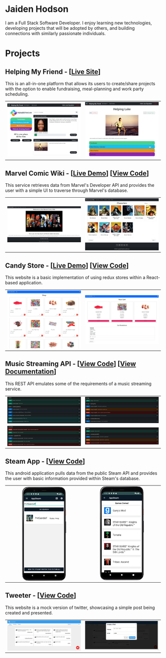 # Jaiden Hodson
I am a Full Stack Software Developer. I enjoy learning new technologies, developing projects that will be adopted by others, and building connections with similarly passionate individuals.

# Projects
## Helping My Friend - [[Live Site](http://helpingmyfriend.com)]
This is an all-in-one platform that allows its users to create/share projects with the option to enable fundraising, meal-planning and work party scheduling.
<table><tr>
<td> <img title="HelpingMyFriend.com [Home Page]" alt="HelpingMyFriend.com [Home Page]" src="/public/images/portfolio/HMF[Home].jpeg"/> </td>
<td> <img title="HelpingMyFriend.com [Project Page]" alt="HelpingMyFriend.com [Project Page]" src="/public/images/portfolio/HMF[Project].jpeg"/> </td>
</tr></table>

## Marvel Comic Wiki - [[Live Demo](https://main.d1c9vulyxwkdj2.amplifyapp.com)] [[View Code](https://github.com/PvtGandalf/MarvelComicWiki)]
This service retrieves data from Marvel's Developer API and provides the user with a simple UI to traverse through Marvel's database.
<table><tr>
<td> <img title="Marvel Comic Wiki [Home Page]" alt="Marvel Comic Wiki [Home Page]" src="/public/images/portfolio/MarvelComicWiki[Home].jpeg"/> </td>
<td> <img title="Marvel Comic Wiki [Character Page]" alt="Marvel Comic Wiki [Character Page]" src="/public/images/portfolio/MarvelComicWiki[Characters].jpeg"/> </td>
</tr></table>

## Candy Store - [[Live Demo](https://main.d1sw7xb3mnxira.amplifyapp.com/)] [[View Code](https://github.com/PvtGandalf/CandyStore)]
This website is a basic implementation of using redux stores within a React-based application.
<table><tr>
<td> <img title="Candy Store [Shop Page]" alt="Candy Store [Shop Page]" src="/public/images/portfolio/CandyStore[Shop].jpg"/> </td>
<td> <img title="Candy Store [Cart Page]" alt="Candy Store [Cart Page]" src="/public/images/portfolio/CandyStore[Cart].jpg"/> </td>
</tr></table>

## Music Streaming API - [[View Code](https://github.com/PvtGandalf/SpotifyAPI)] [[View Documentation](https://www.postman.com/spaceflight-geologist-21074911/workspace/spotify-api)]
This REST API emulates some of the requirements of a music streaming service.
<table>
<tr>
<td> <img title="Spotify API [User Requests]" alt="Spotify API [User Requests]" src="/public/images/portfolio/SpotifyAPI[Users].jpg"/> </td>
<td> <img title="Spotify API [Song Requests]" alt="Spotify API [Song Requests]" src="/public/images/portfolio/SpotifyAPI[Songs].jpg"/> </td>
</tr>
<tr>
<td> <img title="Spotify API [Playlist Requests]" alt="Spotify API [Playlist Requests]" src="/public/images/portfolio/SpotifyAPI[Playlists].jpg"/> </td>
<td> <img title="Spotify API [Artist Requests]" alt="Spotify API [Artist Requests]" src="/public/images/portfolio/SpotifyAPI[Artists].jpg"/> </td>
</tr>
</table>

## Steam App - [[View Code](https://github.com/PvtGandalf/SteamApp)]
This android application pulls data from the public Steam API and provides the user with basic information provided within Steam's database.
<table><tr>
<td align="center"> <img title="Steam App [Search]" alt="Steam App [Search]" src="/public/images/portfolio/SteamApp[Search].png" width="60%" height="auto" align="center"/> </td>
<td align="center"> <img title="Steam App [Games]" alt="Steam App [Games]" src="/public/images/portfolio/SteamApp[Games].png" width="60%" height="auto"/> </td>
</tr></table>

## Tweeter - [[View Code](https://github.com/PvtGandalf/Tweeter)]
This website is a mock version of twitter, showcasing a simple post being created and presented.
<table><tr>
<td> <img title="Tweeter [Home Page]" alt="Tweeter [Home Page]" src="/public/images/portfolio/Tweeter[Home].jpeg"/> </td>
<td> <img title="Tweeter [Post Page]" alt="Tweeter [Post Page]" src="/public/images/portfolio/Tweeter[Post].jpeg"/> </td>
</tr></table>
